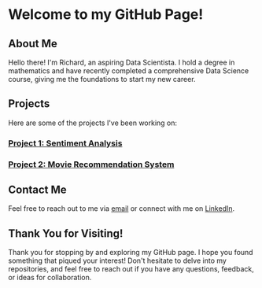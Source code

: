 # Welcome to my GitHub Page!

## About Me

Hello there! I'm Richard, an aspiring Data Scientista. I hold a degree in mathematics and have recently completed a comprehensive Data Science course, giving me the foundations to start my new career.

## Projects

Here are some of the projects I've been working on:

### [Project 1: Sentiment Analysis](https://github.com/richie-0/sentiment_analysis)
### [Project 2: Movie Recommendation System](https://github.com/richie-0/movie_recommendations/tree/main)

## Contact Me

Feel free to reach out to me via [email](mailto:richard.hoyle1@hotmail.com) or connect with me on [LinkedIn](https://www.linkedin.com/in/richhoyle444).

## Thank You for Visiting!

Thank you for stopping by and exploring my GitHub page. I hope you found something that piqued your interest! Don't hesitate to delve into my repositories, and feel free to reach out if you have any questions, feedback, or ideas for collaboration.

